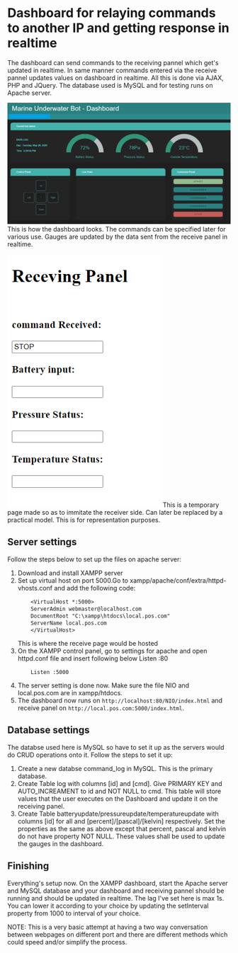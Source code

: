 # Dashboard for relaying commands to another IP and getting response in realtime

The dashboard can send commands to the receiving pannel which get's updated in realtime. In same manner commands entered via the receive pannel updates values on dashboard in realtime. All this is done via AJAX, PHP and JQuery. The database used is MySQL and for testing runs on Apache server.

![Dashboard Screenshot](Screenshots/dashboard_SS.png)
This is how the dashboard looks. The commands can be specified later for various use. Gauges are updated by the data sent from the receive panel in realtime.

![Receive Panel](Screenshots/receive_SS.png)
This is a temporary page made so as to immitate the receiver side. Can later be replaced by a practical model. This is for representation purposes.

## Server settings

Follow the steps below to set up the files on apache server:

1. Download and install XAMPP server
2. Set up virtual host on port 5000.Go to xampp/apache/conf/extra/httpd-vhosts.conf and add the following code:
    ```
        <VirtualHost *:5000>
        ServerAdmin webmaster@localhost.com
        DocumentRoot "C:\xampp\htdocs\local.pos.com"
        ServerName local.pos.com
        </VirtualHost>
    ```
    This is where the receive page would be hosted
3. On the XAMPP control panel, go to settings for apache and open httpd.conf file and insert following below Listen :80
    ```
        Listen :5000
    ```
4. The server setting is done now. Make sure the file NIO and local.pos.com are in xampp/htdocs.
5. The dashboard now runs on ```http://localhost:80/NIO/index.html``` and receive panel on ```http://local.pos.com:5000/index.html```.

## Database settings

The databse used here is MySQL so have to set it up as the servers would do CRUD operations onto it. Follow the steps to set it up:

1. Create a new databse command_log in MySQL. This is the primary database.
2. Create Table log with columns [id] and [cmd]. Give PRIMARY KEY and AUTO_INCREAMENT to id and NOT NULL to cmd. This table will store values that the user executes on the Dashboard and update it on the receiving panel.
3. Create Table batteryupdate/pressureupdate/temperatureupdate with columns [id] for all and [percent]/[pascal]/[kelvin] respectively. Set the properties as the same as above except that percent, pascal and kelvin do not have property NOT NULL. These values shall be used to update the gauges in the dashboard.

## Finishing

Everything's setup now. On the XAMPP dashboard, start the Apache server and MySQL database and your dashboard and receiving pannel should be running and should be updated in realtime. The lag I've set here is max 1s. You can lower it according to your choice by updating the setInterval property from 1000 to interval of your choice.

NOTE: This is a very basic attempt at having a two way conversation between webpages on different port and there are different methods which could speed and/or simplify the process. 
